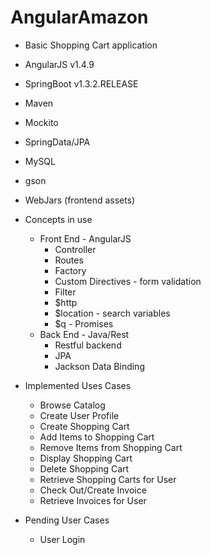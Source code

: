 # AngularAmazon

+ Basic Shopping Cart application

+ AngularJS v1.4.9
+ SpringBoot v1.3.2.RELEASE
+ Maven
+ Mockito
+ SpringData/JPA
+ MySQL
+ gson
+ WebJars (frontend assets)

+ Concepts in use
  + Front End - AngularJS
    + Controller
    + Routes
    + Factory
    + Custom Directives - form validation
    + Filter
    + $http 
    + $location - search variables
    + $q - Promises
  + Back End - Java/Rest
    + Restful backend
    + JPA
    + Jackson Data Binding

+ Implemented Uses Cases
  + Browse Catalog
  + Create User Profile
  + Create Shopping Cart
  + Add Items to Shopping Cart
  + Remove Items from Shopping Cart
  + Display Shopping Cart
  + Delete Shopping Cart
  + Retrieve Shopping Carts for User
  + Check Out/Create Invoice
  + Retrieve Invoices for User 

+ Pending User Cases
  + User Login
